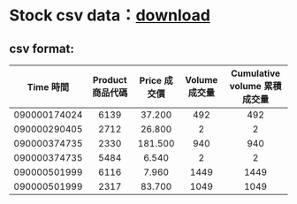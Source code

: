 # Stock csv data：[download](https://drive.google.com/drive/folders/12VjNtV5yx8lzX3hfzeUSFT2esSke1H3V?usp=sharing)  

## csv format: 

| Time 時間   | Product 商品代碼 | Price 成交價 | Volume 成交量 | Cumulative volume 累積成交量 |
| :--------: | :----:          |:----:        |:----:         |:----:                       |
|090000174024|6139             |37.200        |492            |492                          |
|090000290405|2712             |26.800        |2              |2                          |
|090000374735|2330             |181.500        |940            |940                          |
|090000374735|5484             |6.540       |2            |2                          |
|090000501999|6116             |7.960        |1449            |1449                         |
|090000501999 |2317             |83.700        |1049            |1049                          |

